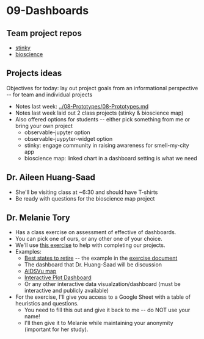 # 09-Dashboards

## Team project repos

* [stinky](https://github.com/cs7290/stinky)
* [bioscience](https://github.com/cs7290/bioscience)

## Projects ideas

Objectives for today: lay out project goals from an informational perspective -- for team and individual projects

* Notes last week: [../08-Prototypes/08-Prototypes.md](../08-Prototypes/08-Prototypes.md)
* Notes last week laid out 2 class projects (stinky & bioscience map)
* Also offered options for students -- either pick something from me or bring your own project
  * observable-jupyter option
  * observable-juypyter-widget option
  * stinky: engage community in raising awareness for smell-my-city app
  * bioscience map: linked chart in a dashboard setting is what we need

## Dr. Aileen Huang-Saad

* She'll be visiting class at ~6:30 and should have T-shirts
* Be ready with questions for the bioscience map project

## Dr. Melanie Tory

* Has a class exercise on assessment of effective of dashboards.
* You can pick one of ours, or any other one of your choice.
* We'll use [this exercise](Class%20exercise.pdf) to help with completing our projects.
* Examples:
  * [Best states to retire](https://public.tableau.com/app/profile/sam.epley/viz/BestStatestoRetireintheUnitedStates/BestStatestoRetireintheUnitedStates) -- the example in the [exercise document](Class%20exercise.pdf)
  * The dashboard that Dr. Huang-Saad will be discussion
  * [AIDSVu map](https://map.aidsvu.org/map)
  * [Interactive Plot Dashboard](https://observablehq.com/@ambassadors/interactive-plot-dashboard)
  * Or any other interactive data visualzation/dashboard (must be interactive and publicly available)
* For the exercise, I'll give you access to a Google Sheet with a table of heuristics and questions.
  * You need to fill this out and give it back to me -- do NOT use your name!
  * I'll then give it to Melanie while maintaining your anonymity (important for her study).
